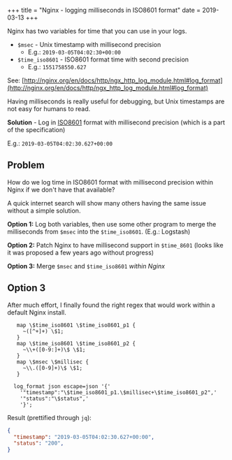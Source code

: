 +++
title = "Nginx - logging milliseconds in ISO8601 format"
date = 2019-03-13
+++

Nginx has two variables for time that you can use in your logs.

* `$msec` - Unix timestamp with millisecond precision
  * E.g.: `2019-03-05T04:02:30+00:00`
* `$time_iso8601` - ISO8601 format time with second precision
  * E.g.: `1551758550.627`

See: [http://nginx.org/en/docs/http/ngx_http_log_module.html#log_format](http://nginx.org/en/docs/http/ngx_http_log_module.html#log_format)

Having milliseconds is really useful for debugging, but Unix timestamps are not easy for humans to read.

**Solution** - Log in [ISO8601](https://en.wikipedia.org/wiki/ISO_8601) format with millisecond precision (which is a part of the specification)

E.g.: `2019-03-05T04:02:30.627+00:00`

## Problem

How do we log time in ISO8601 format with millisecond precision within Nginx if we don't have that available?

A quick internet search will show many others having the same issue without a simple solution.

**Option 1:** Log both variables, then use some other program to merge the milliseconds from `$msec` into the `$time_iso8601`. (E.g.: Logstash)

**Option 2:** Patch Nginx to have millisecond support in `$time_8601` (looks like it was proposed a few years ago without progress)

**Option 3:** Merge `$msec` and `$time_iso8601` *within Nginx*

## Option 3

After much effort, I finally found the right regex that would work within a default Nginx install.

``` Nginx
   map \$time_iso8601 \$time_iso8601_p1 {
     ~([^+]+) \$1;
   }
   map \$time_iso8601 \$time_iso8601_p2 {
     ~\\+([0-9:]+)\$ \$1;
   }
   map \$msec \$millisec {
     ~\\.([0-9]+)\$ \$1;
   }

  log_format json escape=json '{'
    '"timestamp":"\$time_iso8601_p1.\$millisec+\$time_iso8601_p2",'
    '"status":"\$status",'
    '}';
```

Result (prettified through `jq`):

``` JSON
{
  "timestamp": "2019-03-05T04:02:30.627+00:00",
  "status": "200",
}
```